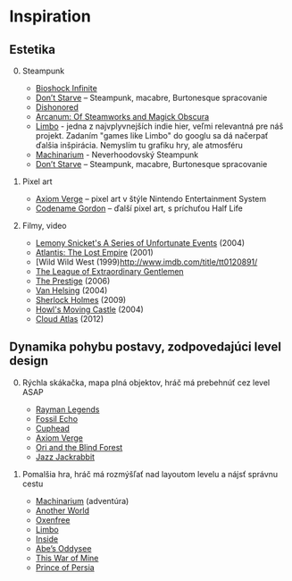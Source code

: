 # Inspiration

## Estetika

0. Steampunk
	
	* [Bioshock Infinite](https://www.youtube.com/watch?v=B3UJgHUUNDA)
	* [Don’t Starve](https://www.youtube.com/watch?v=pL4snnsZNKk) – Steampunk, macabre, Burtonesque spracovanie		
	* [Dishonored](https://www.youtube.com/watch?v=3CVc4L12Mfw)
	* [Arcanum: Of Steamworks and Magick Obscura](https://www.youtube.com/watch?v=fwIGPFm9D5U)
	* [Limbo](https://www.youtube.com/watch?v=1ie19_GXAAw) - jedna z najvplyvnejších indie hier, veľmi relevantná pre náš projekt. Zadaním "games like Limbo" do googlu sa dá načerpať ďalšia inšpirácia. Nemyslím tu grafiku hry, ale atmosféru		
	* [Machinarium](https://www.youtube.com/watch?v=k0H1C8mD5o0) - Neverhoodovský Steampunk		
	* [Don’t Starve](https://www.youtube.com/watch?v=pL4snnsZNKk) – Steampunk, macabre, Burtonesque spracovanie
		
0. Pixel art
	
	*  [Axiom Verge](https://www.youtube.com/watch?v=pFTpP-ibg8Y) – pixel art v štýle Nintendo Entertainment System			
	* [Codename Gordon](https://www.youtube.com/watch?v=yG9TC-6nODs) – ďalší pixel art, s príchuťou Half Life			

0. Filmy, video
	
	* [Lemony Snicket's A Series of Unfortunate Events](http://www.imdb.com/title/tt0339291/) (2004)			
	* [Atlantis: The Lost Empire](http://www.imdb.com/title/tt0230011/) (2001)			
	* [Wild Wild West (1999)http://www.imdb.com/title/tt0120891/
	* [The League of Extraordinary Gentlemen](http://www.imdb.com/title/tt0311429/)
	* [The Prestige](http://www.imdb.com/title/tt0482571/) (2006)
	* [Van Helsing](http://www.imdb.com/title/tt0338526/) (2004)
	* [Sherlock Holmes](http://www.imdb.com/title/tt0338526/) (2009)
	* [Howl's Moving Castle](http://www.imdb.com/title/tt0347149/) (2004)
	* [Cloud Atlas](http://www.imdb.com/title/tt0482571/) (2012)
	
## Dynamika pohybu postavy, zodpovedajúci level design

0. Rýchla skákačka, mapa plná objektov, hráč má prebehnúť cez level ASAP

	* [Rayman Legends](https://www.youtube.com/watch?v=thQijhlRHQU)		
	* [Fossil Echo](https://www.youtube.com/watch?v=T67h3w3raEU)		
	* [Cuphead](https://www.youtube.com/watch?v=gB0pShIwcQg)		
	* [Axiom Verge](https://www.youtube.com/watch?v=pFTpP-ibg8Y)			
	* [Ori and the Blind Forest](https://www.youtube.com/watch?v=n0jIUSAik2k)			
	* [Jazz Jackrabbit](https://www.youtube.com/watch?v=5MqavZTVW2I)			

0. Pomalšia hra, hráč má rozmýšľať nad layoutom levelu a nájsť správnu cestu

	* [Machinarium](https://www.youtube.com/watch?v=k0H1C8mD5o0) (adventúra)		
	* [Another World](https://www.youtube.com/watch?v=wjMf_bEfqIc)		
	* [Oxenfree](https://www.youtube.com/watch?v=q4uW3q19LFM)		
	* [Limbo](https://www.youtube.com/watch?v=1ie19_GXAAw)		
	* [Inside](https://www.youtube.com/watch?v=h1FU-T2EsVA)	
	* [Abe’s Oddysee](https://www.youtube.com/watch?v=7dFHogx06p4)		
	* [This War of Mine](https://www.youtube.com/watch?v=fh9WFyC1XTQ)
	* [Prince of Persia](https://www.youtube.com/watch?v=Xv20j8ChtRY)		